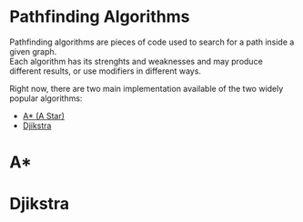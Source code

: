 # Pathfinding Algorithms

Pathfinding algorithms are pieces of code used to search for a path inside a given graph.  
Each algorithm has its strenghts and weaknesses and may produce different results, or use modifiers in different ways.

Right now, there are two main implementation available of the two widely popular algorithms:
- [A* (A Star)](#a*)
- [Djikstra](#Djikstra)

# A*

# Djikstra